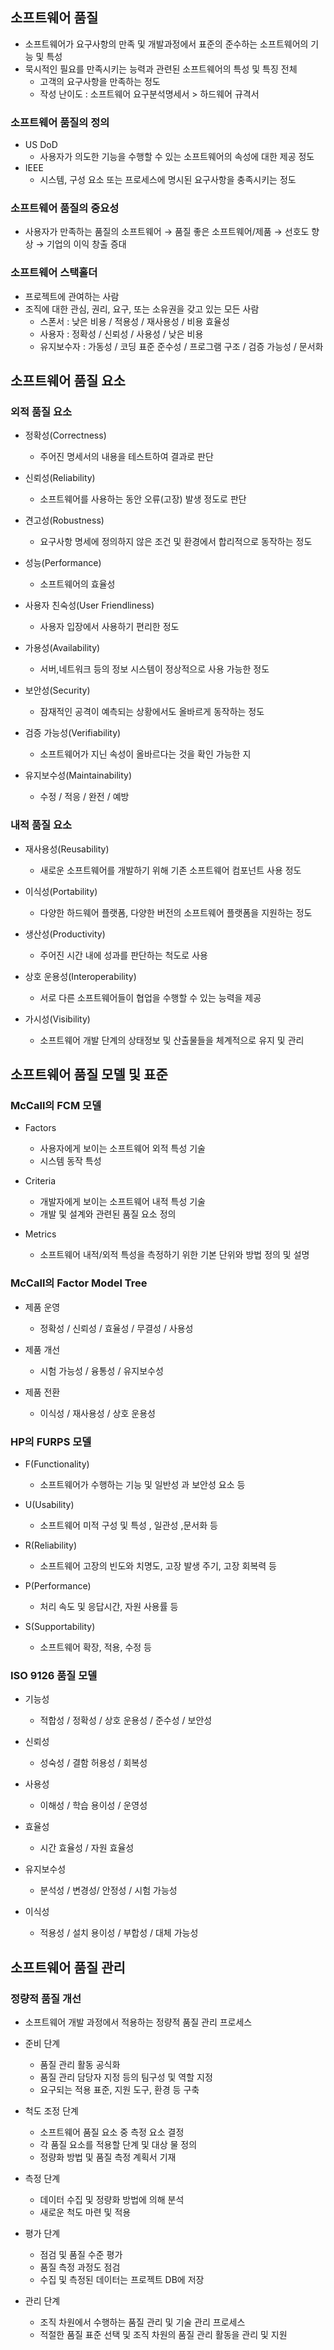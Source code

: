 ## 소프트웨어 품질

- 소프트웨어가 요구사항의 만족 및 개발과정에서 표준의 준수하는 소프트웨어의 기능 및 특성
- 묵시적인 필요를 만족시키는 능력과 관련된 소프트웨어의 특성 및 특징 전체
    - 고객의 요구사항을 만족하는 정도
    - 작성 난이도 : 소프트웨어 요구분석명세서 > 하드웨어 규격서

### 소프트웨어 품질의 정의

- US DoD
    - 사용자가 의도한 기능을 수행할 수 있는 소프트웨어의 속성에 대한 제공 정도
- IEEE
    - 시스템, 구성 요소 또는 프로세스에 명시된 요구사항을 충족시키는 정도

### 소프트웨어 품질의 중요성

- 사용자가 만족하는 품질의 소프트웨어 → 품질 좋은 소프트웨어/제품 → 선호도 향상 → 기업의 이익 창출 증대

### 소프트웨어 스택홀더

- 프로젝트에 관여하는 사람
- 조직에 대한 관심, 권리, 요구, 또는 소유권을 갖고 있는 모든 사람
    - 스폰서 : 낮은 비용 / 적용성 / 재사용성 / 비용 효율성
    - 사용자 : 정확성 / 신뢰성 / 사용성 / 낮은 비용
    - 유지보수자 : 가동성 / 코딩 표준 준수성 / 프로그램 구조 / 검증 가능성 / 문서화
    

## 소프트웨어 품질 요소

### 외적 품질 요소

- 정확성(Correctness)
    - 주어진 명세서의 내용을 테스트하여 결과로 판단
    
- 신뢰성(Reliability)
    - 소프트웨어를 사용하는 동안 오류(고장) 발생 정도로 판단
    
- 견고성(Robustness)
    - 요구사항 명세에 정의하지 않은 조건 및 환경에서 합리적으로 동작하는 정도
    
- 성능(Performance)
    - 소프트웨어의 효율성
    
- 사용자 친숙성(User Friendliness)
    - 사용자 입장에서 사용하기 편리한 정도
    
- 가용성(Availability)
    - 서버,네트워크 등의 정보 시스템이 정상적으로 사용 가능한 정도
    
- 보안성(Security)
    - 잠재적인 공격이 예측되는 상황에서도 올바르게 동작하는 정도
    
- 검증 가능성(Verifiability)
    - 소프트웨어가 지닌 속성이 올바르다는 것을 확인 가능한 지
    
- 유지보수성(Maintainability)
    - 수정 / 적응 / 완전 / 예방

### 내적 품질 요소

- 재사용성(Reusability)
    - 새로운 소프트웨어를 개발하기 위해 기존 소프트웨어 컴포넌트 사용 정도
    
- 이식성(Portability)
    - 다양한 하드웨어 플랫폼, 다양한 버전의 소프트웨어 플랫폼을 지원하는 정도
    
- 생산성(Productivity)
    - 주어진 시간 내에 성과를 판단하는 척도로 사용
    
- 상호 운용성(Interoperability)
    - 서로 다른 소프트웨어들이 협업을 수행할 수 있는 능력을 제공
    
- 가시성(Visibility)
    - 소프트웨어 개발 단계의 상태정보 및 산출물들을 체계적으로 유지 및 관리

## 소프트웨어 품질 모델 및 표준

### McCall의 FCM 모델

- Factors
    - 사용자에게 보이는 소프트웨어 외적 특성 기술
    - 시스템 동작 특성
    
- Criteria
    - 개발자에게 보이는 소프트웨어 내적 특성 기술
    - 개발 및 설계와 관련된 품질 요소 정의
    
- Metrics
    - 소프트웨어 내적/외적 특성을 측정하기 위한 기본 단위와 방법 정의 및 설명

### McCall의 Factor Model Tree

- 제품 운영
    - 정확성 / 신뢰성 / 효율성 / 무결성 / 사용성
    
- 제품 개선
    - 시험 가능성 / 융통성 / 유지보수성
    
- 제품 전환
    - 이식성 / 재사용성 / 상호 운용성

### HP의 FURPS 모델

- F(Functionality)
    - 소프트웨어가 수행하는 기능 및 일반성 과 보안성 요소 등
    
- U(Usability)
    - 소프트웨어 미적 구성 및 특성 , 일관성 ,문서화 등
    
- R(Reliability)
    - 소프트웨어 고장의 빈도와 치명도, 고장 발생 주기, 고장 회복력 등
    
- P(Performance)
    - 처리 속도 및 응답시간, 자원 사용률 등
    
- S(Supportability)
    - 소프트웨어 확장, 적용, 수정 등
    

### ISO 9126 품질 모델

- 기능성
    - 적합성 / 정확성 / 상호 운용성 / 준수성 / 보안성
    
- 신뢰성
    - 성숙성 / 결함 허용성 / 회복성
    
- 사용성
    - 이해성 / 학습 용이성 / 운영성
    
- 효율성
    - 시간 효율성 / 자원 효율성
    
- 유지보수성
    - 분석성 / 변경성/ 안정성 / 시험 가능성
    
- 이식성
    - 적용성 / 설치 용이성 / 부합성 / 대체 가능성
    

## 소프트웨어 품질 관리

### 정량적 품질 개선

- 소프트웨어 개발 과정에서 적용하는 정량적 품질 관리 프로세스

- 준비 단계
    - 품질 관리 활동 공식화
    - 품질 관리 담당자 지정 등의 팀구성 및 역할 지정
    - 요구되는 적용 표준, 지원 도구, 환경 등 구축
    
- 척도 조정 단계
    - 소프트웨어 품질 요소 중 측정 요소 결정
    - 각 품질 요소를 적용할 단계 및 대상 물 정의
    - 정량화 방법 및 품질 측정 계획서 기재
    
- 측정 단계
    - 데이터 수집 및 정량화 방법에 의해 분석
    - 새로운 척도 마련 및 적용
    
- 평가 단계
    - 점검 및 품질 수준 평가
    - 품질 측정 과정도 점검
    - 수집 및 측정된 데이터는 프로젝트 DB에 저장
    
- 관리 단계
    - 조직 차원에서 수행하는 품질 관리 및 기술 관리 프로세스
    - 적절한 품질 표준 선택 및 조직 차원의 품질 관리 활동을 관리 및 지원
    
